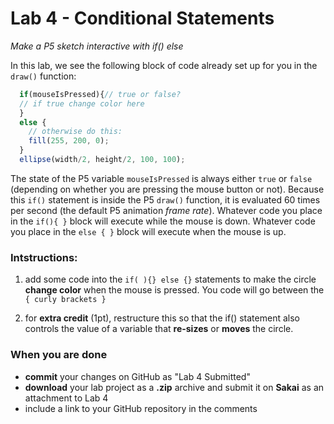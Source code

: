 # Lab 4 - Conditional Statements

_Make a P5 sketch interactive with if() else_

In this lab, we see the following block of code already set up for you in the ```draw()``` function:

```javascript
  if(mouseIsPressed){// true or false?
  // if true change color here
  }
  else { 
    // otherwise do this:
    fill(255, 200, 0);
  }
  ellipse(width/2, height/2, 100, 100);
```

The state of the P5 variable ```mouseIsPressed``` is always either ```true``` or ```false``` (depending on whether you are pressing the mouse button or not). Because this ```if()``` statement is inside the P5 ```draw()``` function, it is evaluated 60 times per second (the default P5 animation _frame rate_). Whatever code you place in the ```if(){ }``` block will execute while the mouse is down. Whatever code you place in the ```else { }``` block will execute when the mouse is up.

### Intstructions:

1. add some code into the ```if( ){} else {}``` statements to make the circle **change color** when the mouse is pressed. You code will go between the ```{ curly brackets }```

2. for **extra credit** (1pt), restructure this so that the if() statement also controls the value of a variable that **re-sizes** or **moves** the circle. 

### When you are done
* **commit** your changes on GitHub as "Lab 4 Submitted"
* **download** your lab project as a **.zip** archive and submit it on **Sakai** as an attachment to Lab 4
* include a link to your GitHub repository in the comments

